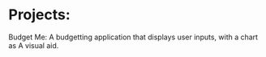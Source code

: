 # Projects:
Budget Me:
A budgetting application that displays user inputs, with a chart as
A visual aid. 
